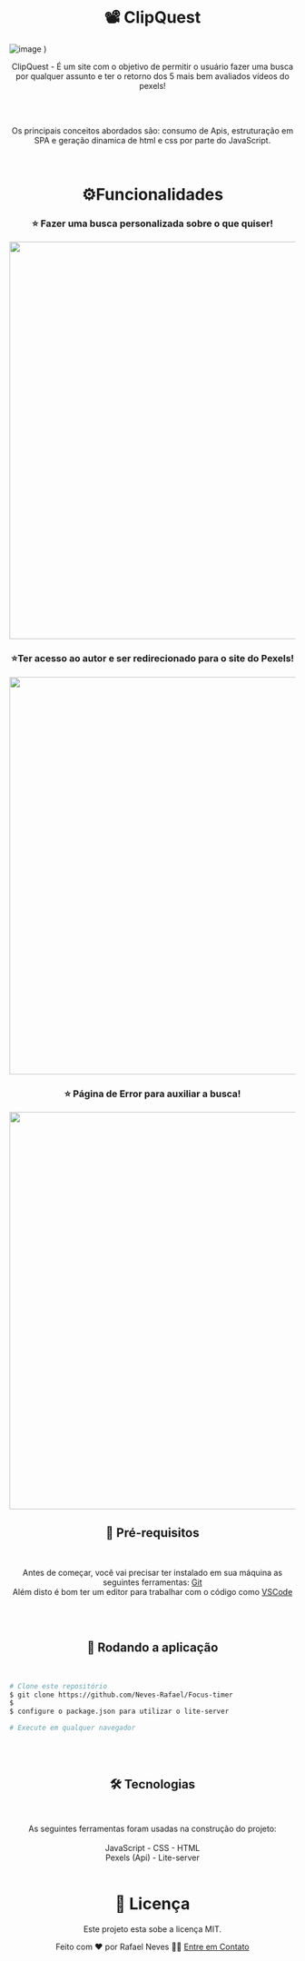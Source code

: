 <h1 align="center">📽️ ClipQuest</h1>

![image](https://github.com/Neves-Rafael/Clip-Quest/assets/136202919/63a04561-01a8-4306-bb08-ffbf142b814b)
)


<p align="center">ClipQuest - É um site com o objetivo de permitir o usuário fazer uma busca por qualquer assunto e ter o retorno dos 5 mais bem avaliados vídeos do pexels!</p>
<br/>
<br/>
<p align="center">Os principais conceitos abordados são: consumo de Apis, estruturação em SPA e geração dinamica de html e css por parte do JavaScript.</p>
<br/>




<h1 align="center">⚙️Funcionalidades</h1>


<h3 align="center">⭐ Fazer uma busca personalizada sobre o que quiser!</h3>

<p align="center">
  <img width="700px" src="https://github.com/Neves-Rafael/Clip-Quest/assets/136202919/06ba3e8d-bba2-4894-8c95-d1487ff85e1c">
</p>

<h3 align="center">⭐Ter acesso ao autor e ser redirecionado para o site do Pexels!</h3>
<p align="center">
  <img width="700px" src="https://github.com/Neves-Rafael/Clip-Quest/assets/136202919/ec73f2f6-34d5-4e87-a02a-09dc1ce156e3">
</p>

<h3 align="center">⭐ Página de Error para auxiliar a busca!</h3>
<p align="center">
  <img width="700px" src="https://github.com/Neves-Rafael/Clip-Quest/assets/136202919/ff70129a-20ba-4d68-81de-de75bc2c11dc">
</p>


<h2 align="center">🧱 Pré-requisitos</h2>
<br/>

<p align="center">Antes de começar, você vai precisar ter instalado em sua máquina as seguintes ferramentas: <a href="https://git-scm.com">Git</a> <br/>
Além disto é bom ter um editor para trabalhar com o código como <a href="https://code.visualstudio.com/">VSCode</a></p>
<br/>
<br/>
<h2 align="center">🎲 Rodando a aplicação</h2>
<br/>

<p align="center">

```bash
# Clone este repositório
$ git clone https://github.com/Neves-Rafael/Focus-timer
$ 
$ configure o package.json para utilizar o lite-server

# Execute em qualquer navegador
```
</p>
<br/>
<br/>

<h2 align="center">🛠 Tecnologias</h2>
<br/>

<p align="center">As seguintes ferramentas foram usadas na construção do projeto:<br/>
<br/>  
JavaScript - CSS - HTML
<br/>
Pexels (Api) - Lite-server
<br/>
<br/>

<h1 align="center">📝 Licença</h1>

<p align="center">Este projeto esta sobe a licença MIT.</p>

<p align="center">Feito com ❤️ por Rafael Neves 👋🏽 <a href="https://www.linkedin.com/in/rafael-neves-profile/">Entre em Contato</a></p>

